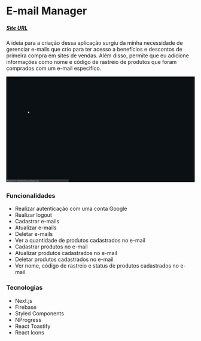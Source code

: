 # E-mail Manager

##### [Site URL](https://email-manager.vercel.app/)

A ideia para a criação dessa aplicação surgiu da minha necessidade de gerenciar e-mails que crio para ter acesso a benefícios e descontos de primeira compra em sites de vendas. Além disso, permite que eu adicione informações como nome e código de rastreio de produtos que foram comprados com um e-mail especifíco.

![](./public/design/result.gif)

### Funcionalidades

- Realizar autenticação com uma conta Google
- Realizar logout
- Cadastrar e-mails
- Atualizar e-mails
- Deletar e-mails
- Ver a quantidade de produtos cadastrados no e-mail
- Cadastrar produtos no e-mail
- Atualizar produtos cadastrados no e-mail
- Deletar produtos cadastrados no e-mail
- Ver nome, código de rastreio e status de produtos cadastrados no e-mail

### Tecnologias
- Next.js
- Firebase
- Styled Components
- NProgress
- React Toastify
- React Icons
